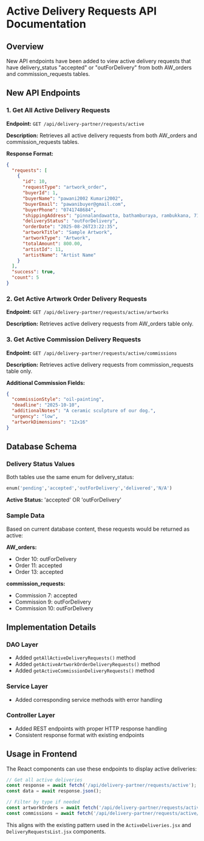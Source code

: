 # Active Delivery Requests API Documentation

## Overview
New API endpoints have been added to view active delivery requests that have delivery_status "accepted" or "outForDelivery" from both AW_orders and commission_requests tables.

## New API Endpoints

### 1. Get All Active Delivery Requests
**Endpoint:** `GET /api/delivery-partner/requests/active`

**Description:** Retrieves all active delivery requests from both AW_orders and commission_requests tables.

**Response Format:**
```json
{
  "requests": [
    {
      "id": 10,
      "requestType": "artwork_order",
      "buyerId": 1,
      "buyerName": "pawani2002 Kumari2002",
      "buyerEmail": "pawanibuyer@gmail.com",
      "buyerPhone": "0741748684",
      "shippingAddress": "pinnalandawatta, bathamburaya, rambukkana, 71100, Sri Lanka",
      "deliveryStatus": "outForDelivery",
      "orderDate": "2025-08-26T23:22:35",
      "artworkTitle": "Sample Artwork",
      "artworkType": "Artwork",
      "totalAmount": 800.00,
      "artistId": 11,
      "artistName": "Artist Name"
    }
  ],
  "success": true,
  "count": 5
}
```

### 2. Get Active Artwork Order Delivery Requests
**Endpoint:** `GET /api/delivery-partner/requests/active/artworks`

**Description:** Retrieves active delivery requests from AW_orders table only.

### 3. Get Active Commission Delivery Requests  
**Endpoint:** `GET /api/delivery-partner/requests/active/commissions`

**Description:** Retrieves active delivery requests from commission_requests table only.

**Additional Commission Fields:**
```json
{
  "commissionStyle": "oil-painting",
  "deadline": "2025-10-10",
  "additionalNotes": "A ceramic sculpture of our dog.",
  "urgency": "low",
  "artworkDimensions": "12x16"
}
```

## Database Schema

### Delivery Status Values
Both tables use the same enum for delivery_status:
```sql
enum('pending','accepted','outForDelivery','delivered','N/A')
```

**Active Status:** 'accepted' OR 'outForDelivery'

### Sample Data
Based on current database content, these requests would be returned as active:

**AW_orders:**
- Order 10: outForDelivery
- Order 11: accepted
- Order 13: accepted

**commission_requests:**
- Commission 7: accepted
- Commission 9: outForDelivery  
- Commission 10: outForDelivery

## Implementation Details

### DAO Layer
- Added `getAllActiveDeliveryRequests()` method
- Added `getActiveArtworkOrderDeliveryRequests()` method  
- Added `getActiveCommissionDeliveryRequests()` method

### Service Layer
- Added corresponding service methods with error handling

### Controller Layer
- Added REST endpoints with proper HTTP response handling
- Consistent response format with existing endpoints

## Usage in Frontend

The React components can use these endpoints to display active deliveries:

```javascript
// Get all active deliveries
const response = await fetch('/api/delivery-partner/requests/active');
const data = await response.json();

// Filter by type if needed
const artworkOrders = await fetch('/api/delivery-partner/requests/active/artworks');
const commissions = await fetch('/api/delivery-partner/requests/active/commissions');
```

This aligns with the existing pattern used in the `ActiveDeliveries.jsx` and `DeliveryRequestsList.jsx` components.